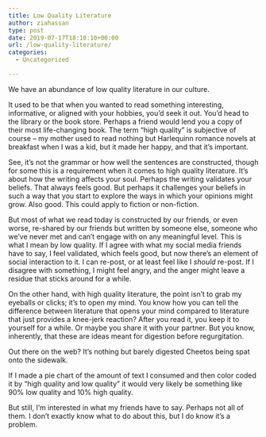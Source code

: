 ```yaml
---
title: Low Quality Literature
author: ziahassan
type: post
date: 2019-07-17T18:10:10+00:00
url: /low-quality-literature/
categories:
  - Uncategorized

---
```

We have an abundance of low quality literature in our culture. 

It used to be that when you wanted to read something interesting, informative, or aligned with your hobbies, you’d seek it out. You’d head to the library or the book store. Perhaps a friend would lend you a copy of their most life-changing book. The term “high quality” is subjective of course &#8211; my mother used to read nothing but Harlequinn romance novels at breakfast when I was a kid, but it made her happy, and that it’s important.

See, it’s not the grammar or how well the sentences are constructed, though for some this is a requirement when it comes to high quality literature. It’s about how the writing affects your soul. Perhaps the writing validates your beliefs. That always feels good. But perhaps it challenges your beliefs in such a way that you start to explore the ways in which your opinions might grow. Also good. This could apply to fiction or non-fiction. 

But most of what we read today is constructed by our friends, or even worse, re-shared by our friends but written by someone else, someone who we’ve never met and can’t engage with on any meaningful level. This is what I mean by low quality. If I agree with what my social media friends have to say, I feel validated, which feels good, but now there’s an element of social interaction to it. I can re-post, or at least feel like I _should_ re-post. If I disagree with something, I might feel angry, and the anger might leave a residue that sticks around for a while. 

On the other hand, with high quality literature, the point isn’t to grab my eyeballs or clicks; it’s to open my mind. You know how you can tell the difference between literature that opens your mind compared to literature that just provides a knee-jerk reaction? After you read it, you keep it to yourself for a while. Or maybe you share it with your partner. But you know, inherently, that these are ideas meant for digestion before regurgitation.

Out there on the web? It’s nothing but barely digested Cheetos being spat onto the sidewalk.

If I made a pie chart of the amount of text I consumed and then color coded it by “high quality and low quality” it would very likely be something like 90% low quality and 10% high quality.

But still, I’m interested in what my friends have to say. Perhaps not all of them. I don’t exactly know what to do about this, but I do know it’s a problem.